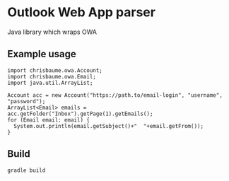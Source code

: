 # Outlook Web App parser

Java library which wraps OWA

## Example usage

    import chrisbaume.owa.Account;
    import chrisbaume.owa.Email;
    import java.util.ArrayList;
    
    Account acc = new Account("https://path.to/email-login", "username", "password");
    ArrayList<Email> emails = acc.getFolder("Inbox").getPage(1).getEmails();
    for (Email email: email) {
      System.out.println(email.getSubject()+"  "+email.getFrom());
    }

## Build

    gradle build